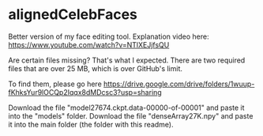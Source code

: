 # alignedCelebFaces
Better version of my face editing tool. Explanation video here: https://www.youtube.com/watch?v=NTlXEJjfsQU

Are certain files missing? That's what I expected. There are two required files that are over 25 MB, which is over GitHub's limit.

To find them, please go here
https://drive.google.com/drive/folders/1wuup-fKhksYur9lOCQp2Iqqx8dMDcsc3?usp=sharing

Download the file "model27674.ckpt.data-00000-of-00001" and paste it into the "models" folder.
Download the file "denseArray27K.npy" and paste it into the main folder (the folder with this readme).
